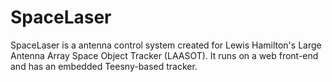 # SpaceLaser  
SpaceLaser is a antenna control system created for Lewis Hamilton's Large Antenna Array Space Object Tracker (LAASOT). It runs on a web front-end and has an embedded Teesny-based tracker.
